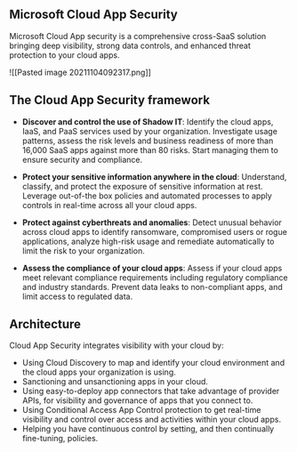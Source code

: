 ## Microsoft Cloud App Security

Microsoft Cloud App security is a comprehensive cross-SaaS solution bringing deep visibility, strong data controls, and enhanced threat protection to your cloud apps.

![[Pasted image 20211104092317.png]]

## The Cloud App Security framework

-   **Discover and control the use of Shadow IT**: Identify the cloud apps, IaaS, and PaaS services used by your organization. Investigate usage patterns, assess the risk levels and business readiness of more than 16,000 SaaS apps against more than 80 risks. Start managing them to ensure security and compliance.
    
-   **Protect your sensitive information anywhere in the cloud**: Understand, classify, and protect the exposure of sensitive information at rest. Leverage out-of-the box policies and automated processes to apply controls in real-time across all your cloud apps.
    
-   **Protect against cyberthreats and anomalies**: Detect unusual behavior across cloud apps to identify ransomware, compromised users or rogue applications, analyze high-risk usage and remediate automatically to limit the risk to your organization.
    
-   **Assess the compliance of your cloud apps**: Assess if your cloud apps meet relevant compliance requirements including regulatory compliance and industry standards. Prevent data leaks to non-compliant apps, and limit access to regulated data.

## Architecture

Cloud App Security integrates visibility with your cloud by:

-   Using Cloud Discovery to map and identify your cloud environment and the cloud apps your organization is using.
-   Sanctioning and unsanctioning apps in your cloud.
-   Using easy-to-deploy app connectors that take advantage of provider APIs, for visibility and governance of apps that you connect to.
-   Using Conditional Access App Control protection to get real-time visibility and control over access and activities within your cloud apps.
-   Helping you have continuous control by setting, and then continually fine-tuning, policies.

